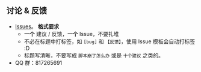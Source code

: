 ## 讨论 & 反馈

- [Issues](https://github.com/extend-luogu/extend-luogu/issues)。
  **格式要求**
  - **一个** 建议 / 反馈，**一个** Issue，不要扎堆
  - 不必在标题中打标签，如 `[bug]` 和 `【反馈】`，使用 Issue 模板会自动打标签 :D
  - 标题写清晰，不要写成 `脚本崩了怎么办` 或是 `十个建议` 之类的。
- QQ 群：817265691
